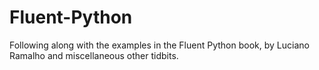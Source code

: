 # Fluent-Python

Following along with the examples in the Fluent Python book, by Luciano Ramalho and miscellaneous other tidbits.
